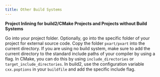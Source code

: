```yaml
---
title: Other Build Systems
---
```


**Project Inlining for build2/CMake Projects and Projects without Build Systems**

Go into your project folder.
Optionally, go into the specific folder of your project for external source code.
Copy the folder `pxart/pxart` into the current directory.
If you are using no build system, make sure to add the current directory to the standard include paths of your compiler by using a flag.
In CMake, you can do this by using `include_directories` or `target_include_directories`.
In build2, use the configuration variable `cxx.poptions` in your `buildfile` and add the specific include flag.